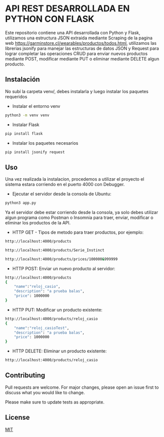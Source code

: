 # API REST DESARROLLADA EN PYTHON CON FLASK

Este repositorio contiene una API desarrollada con Python y Flask, utilizamos una estructura JSON extraida mediante Scraping de la pagina web https://garminstore.cl/wearables/productos/todos.html,  utilizamos las librerias jsonify para manejar las estructuras de datos JSON y Request para lograr completar las operaciones CRUD para enviar nuevos productos mediante POST, modificar mediante PUT o eliminar mediante DELETE algun producto.

## Instalación

No subí la carpeta venv/, debes instalarla y luego instalar los paquetes requeridos

- Instalar el entorno venv

```bash
python3 -m venv venv
```

- Instalar Flask
```bash
pip install flask
```
- Instalar los paquetes necesarios
```bash
pip install jsonify request
```

## Uso

Una vez realizada la instalacion, procedemos a utilizar el proyecto el sistema estara corriendo en el puerto 4000 con Debugger.
- Ejecutar el servidor desde la consola de Ubuntu:
```bash
python3 app.py
```
Ya el servidor debe estar corriendo desde la consola, ya solo debes utilizar algun programa como Postman o Insomnia para traer, enviar, modificar o eliminar los productos de la API.
- HTTP GET - Tipos de metodo para traer productos, por ejemplo:

```bash
http://localhost:4000/products
```

```bash
http://localhost:4000/products/Serie_Instinct
```

```bash
http://localhost:4000/products/prices/100000&999999
```
- HTTP POST: Enviar un nuevo producto al servidor:
```bash
http://localhost:4000/products
{
	"name":"reloj_casio",
	"description": "a prueba balas",
	"price": 1000000
}
```

- HTTP PUT: Modificar un producto existente:
```bash
http://localhost:4000/products/reloj_casio
{
	"name":"reloj_casioTest",
	"description": "a prueba balas",
	"price": 1000000
}
```
- HTTP DELETE: Eliminar un producto existente:
```bash
http://localhost:4000/products/reloj_casio

```

## Contributing
Pull requests are welcome. For major changes, please open an issue first to discuss what you would like to change.

Please make sure to update tests as appropriate.

## License
[MIT](https://choosealicense.com/licenses/mit/)